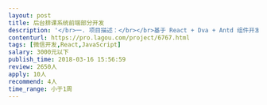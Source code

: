 ```yaml
---                
layout: post       
title: 后台排课系统前端部分开发           
description: '</br>一. 项目描述：</br></br>基于 React + Dva + Antd 组件开发一个后端系统（接口由我方提供）</br></br>二. 主要功能</br></br>1. 完成用户/角色/权限管理模块</br>2. 完成前端权限控制</br>3. 完成用户（查询，修改等）</br>4. 完成课程管理模块</br>5. 完成排课功能</br>'     
contenturl: https://pro.lagou.com/project/6767.html      
tags: [微信开发,React,JavaScript]            
salary: 3000元以下          
publish_time: 2018-03-16 15:56:59         
review: 2650人                   
apply: 10人                   
recommend: 4人                   
time_range: 小于1周              
---                 
```

